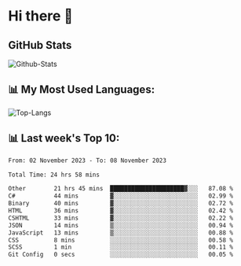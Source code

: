 # Hi there 👋

## GitHub Stats
![Github-Stats](https://github-readme-stats-sigma-five.vercel.app/api?username=ltorson&show_icons=true&theme=radical&count_private=true)

## 📊 My Most Used Languages:
![Top-Langs](https://github-readme-stats-sigma-five.vercel.app/api/top-langs/?username=LTorson&layout=compact&langs_count=10)

## 📊 Last week's Top 10:
<!--START_SECTION:waka-->

```txt
From: 02 November 2023 - To: 08 November 2023

Total Time: 24 hrs 58 mins

Other        21 hrs 45 mins  █████████████████████▓░░░   87.08 %
C#           44 mins         ▓░░░░░░░░░░░░░░░░░░░░░░░░   02.99 %
Binary       40 mins         ▓░░░░░░░░░░░░░░░░░░░░░░░░   02.72 %
HTML         36 mins         ▓░░░░░░░░░░░░░░░░░░░░░░░░   02.42 %
CSHTML       33 mins         ▓░░░░░░░░░░░░░░░░░░░░░░░░   02.22 %
JSON         14 mins         ▒░░░░░░░░░░░░░░░░░░░░░░░░   00.94 %
JavaScript   13 mins         ▒░░░░░░░░░░░░░░░░░░░░░░░░   00.88 %
CSS          8 mins          ░░░░░░░░░░░░░░░░░░░░░░░░░   00.58 %
SCSS         1 min           ░░░░░░░░░░░░░░░░░░░░░░░░░   00.11 %
Git Config   0 secs          ░░░░░░░░░░░░░░░░░░░░░░░░░   00.05 %
```

<!--END_SECTION:waka-->
